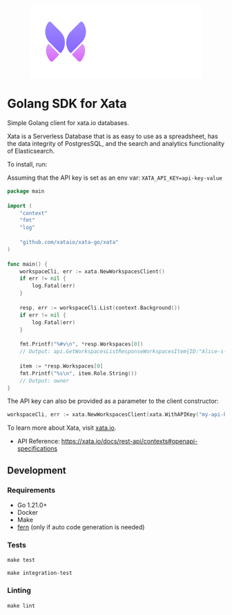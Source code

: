 <p align="center">
  <picture>
    <source media="(prefers-color-scheme: dark)" srcset="./assets/logo_dark.svg">
    <source media="(prefers-color-scheme: light)" srcset="./assets/logo_light.svg">
    <img width="400" alt="Xata" src="./assets/logo_dark.svg">
  </picture>
</p>

# Golang SDK for Xata

Simple Golang client for xata.io databases.

Xata is a Serverless Database that is as easy to use as a spreadsheet, has the
data integrity of PostgresSQL, and the search and analytics functionality of
Elasticsearch.

To install, run:

Assuming that the API key is set as an env var: `XATA_API_KEY=api-key-value`
```Go
package main

import (
	"context"
	"fmt"
	"log"
	
	"github.com/xataio/xata-go/xata"
)

func main() {
	workspaceCli, err := xata.NewWorkspacesClient() 
	if err != nil {
		log.Fatal(err)
	}

	resp, err := workspaceCli.List(context.Background())
	if err != nil {
		log.Fatal(err)
	}

	fmt.Printf("%#v\n", *resp.Workspaces[0])
	// Output: api.GetWorkspacesListResponseWorkspacesItem{ID:"Alice-s-workspace-abcd", Name:"Alice's workspace", Slug:"Alice-s-workspace", Role:0x1}

	item := *resp.Workspaces[0]
	fmt.Printf("%s\n", item.Role.String())
	// Output: owner
}
```

The API key can also be provided as a parameter to the client constructor:
```Go
workspaceCli, err := xata.NewWorkspacesClient(xata.WithAPIKey("my-api-key"))
```

To learn more about Xata, visit [xata.io](https://xata.io).

- API Reference: https://xata.io/docs/rest-api/contexts#openapi-specifications

## Development

### Requirements

- Go 1.21.0+
- Docker
- Make
- [fern](https://docs.buildwithfern.com/overview/cli/cli) (only if auto code generation is needed)

### Tests

```shell
make test
```

```shell
make integration-test
```

### Linting

```shell
make lint
```
